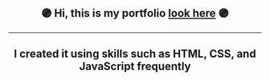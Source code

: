 ## <div align="center">🟣 Hi, this is my portfolio [look here](https://ritikjaat.github.io/) 🟣</div>

----

## <div align="center">I created it using skills such as HTML, CSS, and JavaScript frequently</div>
